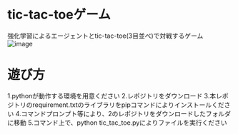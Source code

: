 # tic-tac-toeゲーム

強化学習によるエージェントとtic-tac-toe(3目並べ)で対戦するゲーム<br>
![image](https://github.com/Shinichi0713/tic-tac-toe/assets/61480734/a96a9d55-18c5-4a87-abb1-30f026501091)

# 遊び方
1.pythonが動作する環境を用意ください
2.レポジトリをダウンロード
3.本レポジトリのrequirement.txtのライブラリをpipコマンドによりインストールください
4.コマンドプロンプト等により、2のレポジトリをダウンロードしたフォルダに移動
5.コマンド上で、python tic_tac_toe.pyによりファイルを実行ください
